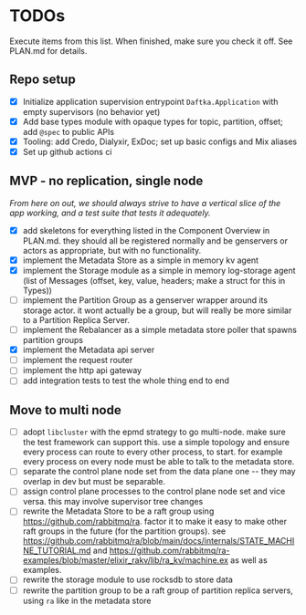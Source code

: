 # TODOs
Execute items from this list. When finished, make sure you check it off. See PLAN.md for details.


## Repo setup
- [x] Initialize application supervision entrypoint `Daftka.Application` with empty supervisors (no behavior yet)
- [x] Add base types module with opaque types for topic, partition, offset; add `@spec` to public APIs
- [x] Tooling: add Credo, Dialyxir, ExDoc; set up basic configs and Mix aliases
- [x] Set up github actions ci

## MVP - no replication, single node
*From here on out, we should always strive to have a vertical slice of the app working, and a test suite that tests it adequately.*

- [x] add skeletons for everything listed in the Component Overview in PLAN.md. they should all be registered normally and be genservers or actors as appropriate, but with no functionality.
- [x] implement the Metadata Store as a simple in memory kv agent
- [X] implement the Storage module as a simple in memory log-storage agent (list of Messages (offset, key, value, headers; make a struct for this in Types))
- [ ] implement the Partition Group as a genserver wrapper around its storage actor. it wont actually be a group, but will really be more similar to a Partition Replica Server.
- [ ] implement the Rebalancer as a simple metadata store poller that spawns partition groups
- [x] implement the Metadata api server
- [ ] implement the request router
- [ ] implement the http api gateway
- [ ] add integration tests to test the whole thing end to end

## Move to multi node
- [ ] adopt `libcluster` with the epmd strategy to go multi-node. make sure the test framework can support this. use a simple topology and ensure every process can route to every other process, to start. for example every process on every node must be able to talk to the metadata store.
- [ ] separate the control plane node set from the data plane one -- they may overlap in dev but must be separable.
- [ ] assign control plane processes to the control plane node set and vice versa. this may involve supervisor tree changes
- [ ] rewrite the Metadata Store to be a raft group using https://github.com/rabbitmq/ra. factor it to make it easy to make other raft groups in the future (for the partition groups). see https://github.com/rabbitmq/ra/blob/main/docs/internals/STATE_MACHINE_TUTORIAL.md and https://github.com/rabbitmq/ra-examples/blob/master/elixir_rakv/lib/ra_kv/machine.ex as well as examples.
- [ ] rewrite the storage module to use rocksdb to store data
- [ ] rewrite the partition group to be a raft group of partition replica servers, using `ra` like in the metadata store
